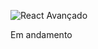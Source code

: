 
![React Avançado](https://raw.githubusercontent.com/React-Avancado/boilerplate/master/public/img/logo-gh.svg)

Em andamento
